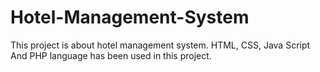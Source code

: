 # Hotel-Management-System
This project is about hotel management system. HTML, CSS, Java Script And PHP language has been used in this project.
